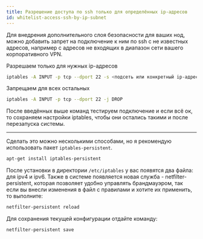 ```yaml
---
title: Разрешение доступа по ssh только для определённых ip-адресов
id: whitelist-access-ssh-by-ip-subnet
---
```


Для внедрения дополнительного слоя безопасности для ваших нод, можно добавить запрет на подключение к ним по ssh с не известных адресов, например с адресов не входящих в диапазон сети вашего корпоративного VPN.

Разрешаем только для нужных ip-адресов
```sh
iptables -A INPUT -p tcp --dport 22 -s <подсеть или конкретный ip-адрес> -j ACCEPT
```

Запрещаем для всех остальных
```sh
iptables -A INPUT -p tcp --dport 22 -j DROP
```

После введённых выше команд тестируем подключение и если всё ок, то сохраняем настройки iptables, чтобы они остались такими и после перезапуска системы. 

___

Сделать это можно несколькими способами, но я рекомендую использовать пакет `iptables-persistent`.

```sh
apt-get install iptables-persistent
```

После установки в директории `/etc/iptables` у вас появятся два файла: для ipv4 и ipv6.
Также в системе появляется новая служба - netfilter-persistent, которая позволяет удобно управлять брандмауэром, так если вы внесли изменения в файл с правилами и хотите их применить, то выполните:
```sh
netfilter-persistent reload
```

Для сохранения текущей конфигурации отдайте команду:
```sh
netfilter-persistent save
```